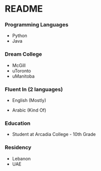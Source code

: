 <h1>README</h1>
<h3>Programming Languages</h3>
<ul><li>Python</li><li>Java</li></ul>
<h3>Dream College</h3>
<ul><li>McGill</li><li>uToronto</li><li>uManitoba</li></ul>
<h3>Fluent In (2 languages)</h3>
<ul><li>English (Mostly)</li></ul>
<ul><li>Arabic (Kind Of)</li></ul>
<h3>Education</h3>
<ul><li>Student at Arcadia College - 10th Grade</li></ul>
<h3>Residency</h3>
<ul><li>Lebanon</li><li>UAE</li></ul>
